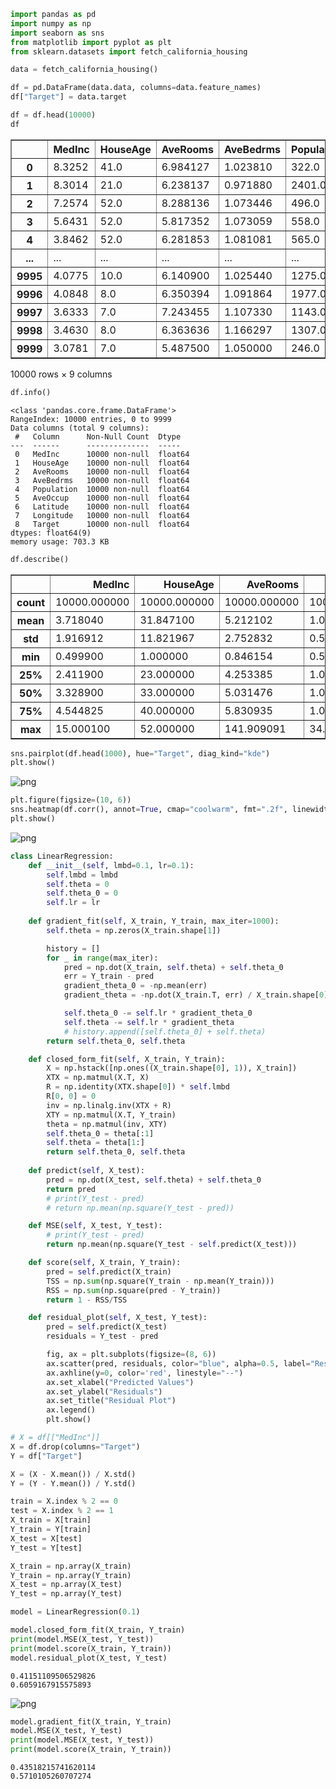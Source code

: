 ```python
import pandas as pd
import numpy as np
import seaborn as sns
from matplotlib import pyplot as plt
from sklearn.datasets import fetch_california_housing
```

```python
data = fetch_california_housing()
```

```python
df = pd.DataFrame(data.data, columns=data.feature_names)
df["Target"] = data.target
```

```python
df = df.head(10000)
df
```

<div>
<style scoped>
    .dataframe tbody tr th:only-of-type {
        vertical-align: middle;
    }

    .dataframe tbody tr th {
        vertical-align: top;
    }

    .dataframe thead th {
        text-align: right;
    }
</style>
<table border="1" class="dataframe">
  <thead>
    <tr style="text-align: right;">
      <th></th>
      <th>MedInc</th>
      <th>HouseAge</th>
      <th>AveRooms</th>
      <th>AveBedrms</th>
      <th>Population</th>
      <th>AveOccup</th>
      <th>Latitude</th>
      <th>Longitude</th>
      <th>Target</th>
    </tr>
  </thead>
  <tbody>
    <tr>
      <th>0</th>
      <td>8.3252</td>
      <td>41.0</td>
      <td>6.984127</td>
      <td>1.023810</td>
      <td>322.0</td>
      <td>2.555556</td>
      <td>37.88</td>
      <td>-122.23</td>
      <td>4.526</td>
    </tr>
    <tr>
      <th>1</th>
      <td>8.3014</td>
      <td>21.0</td>
      <td>6.238137</td>
      <td>0.971880</td>
      <td>2401.0</td>
      <td>2.109842</td>
      <td>37.86</td>
      <td>-122.22</td>
      <td>3.585</td>
    </tr>
    <tr>
      <th>2</th>
      <td>7.2574</td>
      <td>52.0</td>
      <td>8.288136</td>
      <td>1.073446</td>
      <td>496.0</td>
      <td>2.802260</td>
      <td>37.85</td>
      <td>-122.24</td>
      <td>3.521</td>
    </tr>
    <tr>
      <th>3</th>
      <td>5.6431</td>
      <td>52.0</td>
      <td>5.817352</td>
      <td>1.073059</td>
      <td>558.0</td>
      <td>2.547945</td>
      <td>37.85</td>
      <td>-122.25</td>
      <td>3.413</td>
    </tr>
    <tr>
      <th>4</th>
      <td>3.8462</td>
      <td>52.0</td>
      <td>6.281853</td>
      <td>1.081081</td>
      <td>565.0</td>
      <td>2.181467</td>
      <td>37.85</td>
      <td>-122.25</td>
      <td>3.422</td>
    </tr>
    <tr>
      <th>...</th>
      <td>...</td>
      <td>...</td>
      <td>...</td>
      <td>...</td>
      <td>...</td>
      <td>...</td>
      <td>...</td>
      <td>...</td>
      <td>...</td>
    </tr>
    <tr>
      <th>9995</th>
      <td>4.0775</td>
      <td>10.0</td>
      <td>6.140900</td>
      <td>1.025440</td>
      <td>1275.0</td>
      <td>2.495108</td>
      <td>39.14</td>
      <td>-121.03</td>
      <td>1.645</td>
    </tr>
    <tr>
      <th>9996</th>
      <td>4.0848</td>
      <td>8.0</td>
      <td>6.350394</td>
      <td>1.091864</td>
      <td>1977.0</td>
      <td>2.594488</td>
      <td>39.13</td>
      <td>-121.07</td>
      <td>1.559</td>
    </tr>
    <tr>
      <th>9997</th>
      <td>3.6333</td>
      <td>7.0</td>
      <td>7.243455</td>
      <td>1.107330</td>
      <td>1143.0</td>
      <td>2.992147</td>
      <td>39.11</td>
      <td>-121.05</td>
      <td>1.702</td>
    </tr>
    <tr>
      <th>9998</th>
      <td>3.4630</td>
      <td>8.0</td>
      <td>6.363636</td>
      <td>1.166297</td>
      <td>1307.0</td>
      <td>2.898004</td>
      <td>39.08</td>
      <td>-121.04</td>
      <td>2.017</td>
    </tr>
    <tr>
      <th>9999</th>
      <td>3.0781</td>
      <td>7.0</td>
      <td>5.487500</td>
      <td>1.050000</td>
      <td>246.0</td>
      <td>3.075000</td>
      <td>39.09</td>
      <td>-121.00</td>
      <td>1.625</td>
    </tr>
  </tbody>
</table>
<p>10000 rows × 9 columns</p>
</div>

```python
df.info()
```

    <class 'pandas.core.frame.DataFrame'>
    RangeIndex: 10000 entries, 0 to 9999
    Data columns (total 9 columns):
     #   Column      Non-Null Count  Dtype  
    ---  ------      --------------  -----  
     0   MedInc      10000 non-null  float64
     1   HouseAge    10000 non-null  float64
     2   AveRooms    10000 non-null  float64
     3   AveBedrms   10000 non-null  float64
     4   Population  10000 non-null  float64
     5   AveOccup    10000 non-null  float64
     6   Latitude    10000 non-null  float64
     7   Longitude   10000 non-null  float64
     8   Target      10000 non-null  float64
    dtypes: float64(9)
    memory usage: 703.3 KB

```python
df.describe()
```

<div>
<style scoped>
    .dataframe tbody tr th:only-of-type {
        vertical-align: middle;
    }

    .dataframe tbody tr th {
        vertical-align: top;
    }

    .dataframe thead th {
        text-align: right;
    }
</style>
<table border="1" class="dataframe">
  <thead>
    <tr style="text-align: right;">
      <th></th>
      <th>MedInc</th>
      <th>HouseAge</th>
      <th>AveRooms</th>
      <th>AveBedrms</th>
      <th>Population</th>
      <th>AveOccup</th>
      <th>Latitude</th>
      <th>Longitude</th>
      <th>Target</th>
    </tr>
  </thead>
  <tbody>
    <tr>
      <th>count</th>
      <td>10000.000000</td>
      <td>10000.000000</td>
      <td>10000.000000</td>
      <td>10000.000000</td>
      <td>10000.000000</td>
      <td>10000.000000</td>
      <td>10000.000000</td>
      <td>10000.000000</td>
      <td>10000.00000</td>
    </tr>
    <tr>
      <th>mean</th>
      <td>3.718040</td>
      <td>31.847100</td>
      <td>5.212102</td>
      <td>1.090389</td>
      <td>1395.588700</td>
      <td>3.061855</td>
      <td>35.493820</td>
      <td>-119.472328</td>
      <td>2.04949</td>
    </tr>
    <tr>
      <th>std</th>
      <td>1.916912</td>
      <td>11.821967</td>
      <td>2.752832</td>
      <td>0.547035</td>
      <td>1090.838717</td>
      <td>6.098183</td>
      <td>1.959545</td>
      <td>1.808913</td>
      <td>1.16595</td>
    </tr>
    <tr>
      <th>min</th>
      <td>0.499900</td>
      <td>1.000000</td>
      <td>0.846154</td>
      <td>0.500000</td>
      <td>3.000000</td>
      <td>0.750000</td>
      <td>32.670000</td>
      <td>-124.350000</td>
      <td>0.14999</td>
    </tr>
    <tr>
      <th>25%</th>
      <td>2.411900</td>
      <td>23.000000</td>
      <td>4.253385</td>
      <td>1.007078</td>
      <td>779.750000</td>
      <td>2.452830</td>
      <td>34.010000</td>
      <td>-121.590000</td>
      <td>1.17975</td>
    </tr>
    <tr>
      <th>50%</th>
      <td>3.328900</td>
      <td>33.000000</td>
      <td>5.031476</td>
      <td>1.049645</td>
      <td>1137.500000</td>
      <td>2.851168</td>
      <td>34.170000</td>
      <td>-118.410000</td>
      <td>1.76600</td>
    </tr>
    <tr>
      <th>75%</th>
      <td>4.544825</td>
      <td>40.000000</td>
      <td>5.830935</td>
      <td>1.097466</td>
      <td>1687.000000</td>
      <td>3.373184</td>
      <td>37.630000</td>
      <td>-118.210000</td>
      <td>2.58025</td>
    </tr>
    <tr>
      <th>max</th>
      <td>15.000100</td>
      <td>52.000000</td>
      <td>141.909091</td>
      <td>34.066667</td>
      <td>28566.000000</td>
      <td>599.714286</td>
      <td>41.950000</td>
      <td>-114.550000</td>
      <td>5.00001</td>
    </tr>
  </tbody>
</table>
</div>

```python
sns.pairplot(df.head(1000), hue="Target", diag_kind="kde")
plt.show()
```
    
![png](Linear%20Regression%20from%20scratch_files/Linear%20Regression%20from%20scratch_6_0.png)

```python
plt.figure(figsize=(10, 6))
sns.heatmap(df.corr(), annot=True, cmap="coolwarm", fmt=".2f", linewidths=0.5)
plt.show()
```
    
![png](Linear%20Regression%20from%20scratch_files/Linear%20Regression%20from%20scratch_7_0.png)

```python
class LinearRegression:
    def __init__(self, lmbd=0.1, lr=0.1):
        self.lmbd = lmbd
        self.theta = 0
        self.theta_0 = 0
        self.lr = lr
        
    def gradient_fit(self, X_train, Y_train, max_iter=1000):
        self.theta = np.zeros(X_train.shape[1])

        history = []
        for _ in range(max_iter):
            pred = np.dot(X_train, self.theta) + self.theta_0
            err = Y_train - pred
            gradient_theta_0 = -np.mean(err)
            gradient_theta = -np.dot(X_train.T, err) / X_train.shape[0] + self.lmbd * self.theta

            self.theta_0 -= self.lr * gradient_theta_0
            self.theta -= self.lr * gradient_theta
            # history.append([self.theta_0] + self.theta)
        return self.theta_0, self.theta

    def closed_form_fit(self, X_train, Y_train):
        X = np.hstack([np.ones((X_train.shape[0], 1)), X_train]) 
        XTX = np.matmul(X.T, X)
        R = np.identity(XTX.shape[0]) * self.lmbd
        R[0, 0] = 0
        inv = np.linalg.inv(XTX + R)
        XTY = np.matmul(X.T, Y_train)
        theta = np.matmul(inv, XTY)
        self.theta_0 = theta[:1]
        self.theta = theta[1:]
        return self.theta_0, self.theta
        
    def predict(self, X_test):
        pred = np.dot(X_test, self.theta) + self.theta_0
        return pred
        # print(Y_test - pred)
        # return np.mean(np.square(Y_test - pred))

    def MSE(self, X_test, Y_test):
        # print(Y_test - pred)
        return np.mean(np.square(Y_test - self.predict(X_test)))

    def score(self, X_train, Y_train):
        pred = self.predict(X_train)
        TSS = np.sum(np.square(Y_train - np.mean(Y_train)))
        RSS = np.sum(np.square(pred - Y_train))
        return 1 - RSS/TSS

    def residual_plot(self, X_test, Y_test):
        pred = self.predict(X_test)
        residuals = Y_test - pred

        fig, ax = plt.subplots(figsize=(8, 6))
        ax.scatter(pred, residuals, color="blue", alpha=0.5, label="Residuals", s=1)
        ax.axhline(y=0, color='red', linestyle="--") 
        ax.set_xlabel("Predicted Values")
        ax.set_ylabel("Residuals")
        ax.set_title("Residual Plot")
        ax.legend()
        plt.show()
```

```python
# X = df[["MedInc"]]
X = df.drop(columns="Target")
Y = df["Target"]
```

```python
X = (X - X.mean()) / X.std()
Y = (Y - Y.mean()) / Y.std()
```

```python
train = X.index % 2 == 0
test = X.index % 2 == 1
X_train = X[train]
Y_train = Y[train]
X_test = X[test]
Y_test = Y[test]
```

```python
X_train = np.array(X_train)
Y_train = np.array(Y_train)
X_test = np.array(X_test)
Y_test = np.array(Y_test)
```

```python
model = LinearRegression(0.1)
```

```python
model.closed_form_fit(X_train, Y_train)
print(model.MSE(X_test, Y_test))
print(model.score(X_train, Y_train))
model.residual_plot(X_test, Y_test)
```

    0.41151109506529826
    0.6059167915575893
    
![png](Linear%20Regression%20from%20scratch_files/Linear%20Regression%20from%20scratch_14_1.png)

```python
model.gradient_fit(X_train, Y_train)
model.MSE(X_test, Y_test)
print(model.MSE(X_test, Y_test))
print(model.score(X_train, Y_train))
```

    0.43518215741620114
    0.5710105260707274

```python

```
